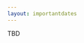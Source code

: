 ```yaml
---
layout: importantdates
---
```


<style type="text/css">
  td {
    padding: 0 15px;
    line-height: 2;
  }
  td:first-child {
  font-weight: bold
}
td:nth-child(2) {
  font-weight: bold
}
</style>
<table border=1 frame=void rules=rows style="margin-left: auto;
  margin-right: auto;   text-align: center;
">
  TBD
<!--  <tr>
    <th style="font-size: 20px">First name</th>
    <th style="font-size: 20px">Last name</th>
    <th style="font-size: 20px">Organization</th>
  </tr>
      <tr>
    <td>1</td>
    <td>1</td>
    <td>1</td>
  </tr>
    <tr>
    <td>2</td>
    <td>2</td>
    <td>2</td>
  </tr>
    <tr>
    <td>3</td>
    <td>3</td>
    <td>3</td>
  </tr>
    <tr>
    <td>4</td>
    <td>4</td>
    <td>4</td>
  </tr>
    <tr>
    <td>5</td>
    <td>5</td>
    <td>5</td>
  </tr>
  -->
</table>
